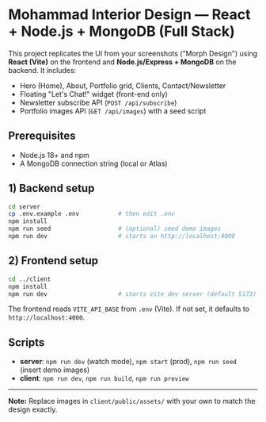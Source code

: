 
# Mohammad Interior Design — React + Node.js + MongoDB (Full Stack)

This project replicates the UI from your screenshots ("Morph Design") using **React (Vite)** on the frontend and **Node.js/Express + MongoDB** on the backend. It includes:
- Hero (Home), About, Portfolio grid, Clients, Contact/Newsletter
- Floating "Let's Chat!" widget (front-end only)
- Newsletter subscribe API (`POST /api/subscribe`)
- Portfolio images API (`GET /api/images`) with a seed script

## Prerequisites
- Node.js 18+ and npm
- A MongoDB connection string (local or Atlas)

## 1) Backend setup
```bash
cd server
cp .env.example .env           # then edit .env
npm install
npm run seed                   # (optional) seed demo images
npm run dev                    # starts on http://localhost:4000
```

## 2) Frontend setup
```bash
cd ../client
npm install
npm run dev                    # starts Vite dev server (default 5173)
```

The frontend reads `VITE_API_BASE` from `.env` (Vite). If not set, it defaults to `http://localhost:4000`.

## Scripts
- **server**: `npm run dev` (watch mode), `npm start` (prod), `npm run seed` (insert demo images)
- **client**: `npm run dev`, `npm run build`, `npm run preview`

---

**Note:** Replace images in `client/public/assets/` with your own to match the design exactly.
